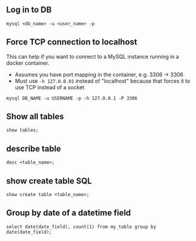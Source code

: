 ## Log in to DB

    mysql <db_name> -u <user_name> -p
    
## Force TCP connection to localhost

This can help if you want to connect to a MySQL instance running in a docker container.
* Assumes you have port mapping in the container, e.g. 3306 -> 3306
* Must use ```-h 127.0.0.01``` instead of "localhost" because that forces it to use TCP instead of a socket

```
mysql DB_NAME -u USERNAME -p -h 127.0.0.1 -P 3306
```

## Show all tables

    show tables;

## describe table

    desc <table_name>;

## show create table SQL

    show create table <table_name>;

## Group by date of a datetime field

    select date(date_field), count(1) from my_table group by date(date_field);
